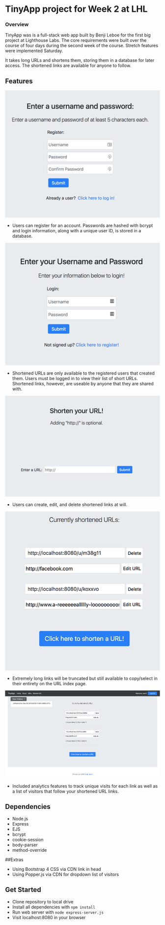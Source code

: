 # TinyApp project for Week 2 at LHL

### Overview

TinyApp was is a full-stack web app built by Benji Leboe for the first big project at Lighthouse Labs. The core requirements were built over the course of four days during the second week of the course. Stretch features were implemented Saturday.

It takes long URLs and shortens them, storing them in a database for later access. The shortened links are available for anyone to follow. 


## Features

![registerpage](./screengrabs/register.png)

- Users can register for an account. Passwords are hashed with bcrypt and login information, along with a unique user ID, is stored in a database.

![loginpage](./screengrabs/login.png)

- Shortened URLs are only available to the registered users that created them. Users must be logged in to view their list of short URLs. Shortened links, however, are useable by anyone that they are shared with.

![shortener](./screengrabs/shortener.png)

- Users can create, edit, and delete shortened links at will.

![index](./screengrabs/index.png)

- Extremely long links will be truncated but still available to copy/select in their entirety on the URL index page.

![mainindex](./screengrabs/newURLindex.png)

- Included analytics features to track unique visits for each link as well as a list of visitors that follow your shortened URL links.

## Dependencies

- Node.js
- Express
- EJS
- bcrypt
- cookie-session
- body-parser
- method-override

##Extras

- Using Bootstrap 4 CSS via CDN link in head
- Using Popper.js via CDN for dropdown list of visitors

## Get Started

- Clone repository to local drive
- Install all dependencies with `npm install`
- Run web server with `node express-server.js`
- Visit localhost:8080 in your browser